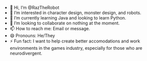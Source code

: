 - 👋 Hi, I’m @RazTheRobot
- 👀 I’m interested in character design, monster design, and robots.
- 🌱 I’m currently learning Java and looking to learn Python.
- 💞️ I’m looking to collaborate on nothing at the moment.
- 📫 How to reach me: Email or message.
- 😄 Pronouns: He/They
- ⚡ Fun fact: I want to help create better accomodations and work environments in the games industry, especially for those who are neurodivergent.

<!---
RazTheRobot/RazTheRobot is a ✨ special ✨ repository because its `README.md` (this file) appears on your GitHub profile.
You can click the Preview link to take a look at your changes.
--->
